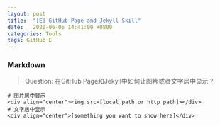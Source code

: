 ```yaml
---
layout: post
title:  "[E] GitHub Page and Jekyll Skill"
date:   2020-06-05 14:41:00 +0800
categories: Tools
tags: GitHub E
---
```


### Markdown
> Question: 在GitHub Page和Jekyll中如何让图片或者文字居中显示？ 
 
```
# 图片居中显示
<div align="center"><img src=[local path or http path]></div>
# 文字居中显示
<div align="center">[something you want to show here]</div>
```



